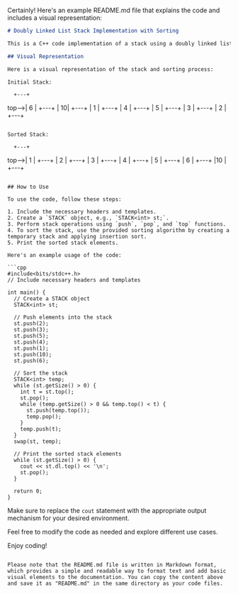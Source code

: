 Certainly! Here's an example README.md file that explains the code and includes a visual representation:

```markdown
# Doubly Linked List Stack Implementation with Sorting

This is a C++ code implementation of a stack using a doubly linked list, along with a sorting algorithm to sort the elements in ascending order. The code provides an efficient way to perform stack operations and sort the stack using insertion sort.

## Visual Representation

Here is a visual representation of the stack and sorting process:

Initial Stack:
```
      +---+
top-->| 6 |
      +---+
      | 10|
      +---+
      | 1 |
      +---+
      | 4 |
      +---+
      | 5 |
      +---+
      | 3 |
      +---+
      | 2 |
      +---+
```

Sorted Stack:
```
      +---+
top-->| 1 |
      +---+
      | 2 |
      +---+
      | 3 |
      +---+
      | 4 |
      +---+
      | 5 |
      +---+
      | 6 |
      +---+
      |10 |
      +---+
```

## How to Use

To use the code, follow these steps:

1. Include the necessary headers and templates.
2. Create a `STACK` object, e.g., `STACK<int> st;`.
3. Perform stack operations using `push`, `pop`, and `top` functions.
4. To sort the stack, use the provided sorting algorithm by creating a temporary stack and applying insertion sort.
5. Print the sorted stack elements.

Here's an example usage of the code:

```cpp
#include<bits/stdc++.h>
// Include necessary headers and templates

int main() {
  // Create a STACK object
  STACK<int> st;

  // Push elements into the stack
  st.push(2);
  st.push(3);
  st.push(5);
  st.push(4);
  st.push(1);
  st.push(10);
  st.push(6);

  // Sort the stack
  STACK<int> temp;
  while (st.getSize() > 0) {
    int t = st.top();
    st.pop();
    while (temp.getSize() > 0 && temp.top() < t) {
      st.push(temp.top());
      temp.pop();
    }
    temp.push(t);
  }
  swap(st, temp);

  // Print the sorted stack elements
  while (st.getSize() > 0) {
    cout << st.dl.top() << '\n';
    st.pop();
  }

  return 0;
}
```

Make sure to replace the `cout` statement with the appropriate output mechanism for your desired environment.

Feel free to modify the code as needed and explore different use cases.

Enjoy coding!
```

Please note that the README.md file is written in Markdown format, which provides a simple and readable way to format text and add basic visual elements to the documentation. You can copy the content above and save it as "README.md" in the same directory as your code files.
